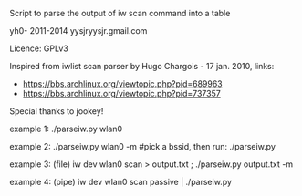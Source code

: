 Script to parse the output of iw scan command into a table

yh0- 2011-2014 yysjryysjr.gmail.com

Licence: GPLv3

Inspired from iwlist scan parser by Hugo Chargois - 17 jan. 2010, links:
  - https://bbs.archlinux.org/viewtopic.php?pid=689963
  - https://bbs.archlinux.org/viewtopic.php?pid=737357

Special thanks to jookey!

example 1:
  ./parseiw.py wlan0

example 2:
  ./parseiw.py wlan0 -m #pick a bssid, then run:
  ./parseiw.py <bssid>

example 3: (file)
  iw dev wlan0 scan > output.txt  ; ./parseiw.py output.txt -m

example 4: (pipe)
  iw dev wlan0 scan passive | ./parseiw.py

